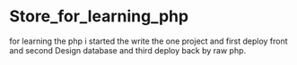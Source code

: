 # Store_for_learning_php
for learning the php i started the write the one project and first deploy front and second Design database and third deploy back by raw php. 
